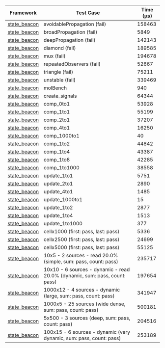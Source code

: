 | Framework | Test Case | Time (μs) |
| --- | --- | --- |
| [state_beacon](https://github.com/jinyus/dart_beacon) | avoidablePropagation (fail) | 158463 |
| [state_beacon](https://github.com/jinyus/dart_beacon) | broadPropagation (fail) | 5849 |
| [state_beacon](https://github.com/jinyus/dart_beacon) | deepPropagation (fail) | 142143 |
| [state_beacon](https://github.com/jinyus/dart_beacon) | diamond (fail) | 189585 |
| [state_beacon](https://github.com/jinyus/dart_beacon) | mux (fail) | 194678 |
| [state_beacon](https://github.com/jinyus/dart_beacon) | repeatedObservers (fail) | 52667 |
| [state_beacon](https://github.com/jinyus/dart_beacon) | triangle (fail) | 75211 |
| [state_beacon](https://github.com/jinyus/dart_beacon) | unstable (fail) | 339469 |
| [state_beacon](https://github.com/jinyus/dart_beacon) | molBench | 940 |
| [state_beacon](https://github.com/jinyus/dart_beacon) | create_signals | 64344 |
| [state_beacon](https://github.com/jinyus/dart_beacon) | comp_0to1 | 53928 |
| [state_beacon](https://github.com/jinyus/dart_beacon) | comp_1to1 | 55199 |
| [state_beacon](https://github.com/jinyus/dart_beacon) | comp_2to1 | 37207 |
| [state_beacon](https://github.com/jinyus/dart_beacon) | comp_4to1 | 16250 |
| [state_beacon](https://github.com/jinyus/dart_beacon) | comp_1000to1 | 40 |
| [state_beacon](https://github.com/jinyus/dart_beacon) | comp_1to2 | 44842 |
| [state_beacon](https://github.com/jinyus/dart_beacon) | comp_1to4 | 43387 |
| [state_beacon](https://github.com/jinyus/dart_beacon) | comp_1to8 | 42285 |
| [state_beacon](https://github.com/jinyus/dart_beacon) | comp_1to1000 | 38558 |
| [state_beacon](https://github.com/jinyus/dart_beacon) | update_1to1 | 5751 |
| [state_beacon](https://github.com/jinyus/dart_beacon) | update_2to1 | 2890 |
| [state_beacon](https://github.com/jinyus/dart_beacon) | update_4to1 | 1485 |
| [state_beacon](https://github.com/jinyus/dart_beacon) | update_1000to1 | 15 |
| [state_beacon](https://github.com/jinyus/dart_beacon) | update_1to2 | 2877 |
| [state_beacon](https://github.com/jinyus/dart_beacon) | update_1to4 | 1513 |
| [state_beacon](https://github.com/jinyus/dart_beacon) | update_1to1000 | 377 |
| [state_beacon](https://github.com/jinyus/dart_beacon) | cellx1000 (first: pass, last: pass) | 5336 |
| [state_beacon](https://github.com/jinyus/dart_beacon) | cellx2500 (first: pass, last: pass) | 24699 |
| [state_beacon](https://github.com/jinyus/dart_beacon) | cellx5000 (first: pass, last: pass) | 55125 |
| [state_beacon](https://github.com/jinyus/dart_beacon) | 10x5 - 2 sources - read 20.0% (simple, sum: pass, count: pass) | 235717 |
| [state_beacon](https://github.com/jinyus/dart_beacon) | 10x10 - 6 sources - dynamic - read 20.0% (dynamic, sum: pass, count: pass) | 197654 |
| [state_beacon](https://github.com/jinyus/dart_beacon) | 1000x12 - 4 sources - dynamic (large, sum: pass, count: pass) | 341947 |
| [state_beacon](https://github.com/jinyus/dart_beacon) | 1000x5 - 25 sources (wide dense, sum: pass, count: pass) | 500181 |
| [state_beacon](https://github.com/jinyus/dart_beacon) | 5x500 - 3 sources (deep, sum: pass, count: pass) | 204516 |
| [state_beacon](https://github.com/jinyus/dart_beacon) | 100x15 - 6 sources - dynamic (very dynamic, sum: pass, count: pass) | 253189 |
